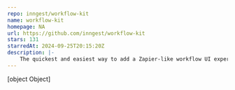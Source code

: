 ```yaml
---
repo: inngest/workflow-kit
name: workflow-kit
homepage: NA
url: https://github.com/inngest/workflow-kit
stars: 131
starredAt: 2024-09-25T20:15:20Z
description: |-
    The quickest and easiest way to add a Zapier-like workflow UI experience to your product. Define actions in your backend and expose a Workflow UI using pre-built React components.
---
```


[object Object]
